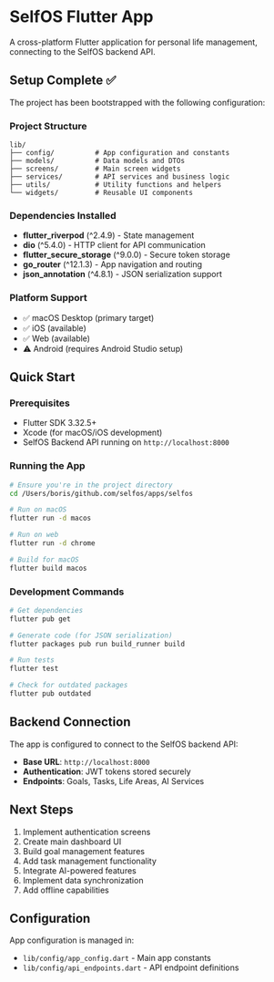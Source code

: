 # SelfOS Flutter App

A cross-platform Flutter application for personal life management, connecting to the SelfOS backend API.

## Setup Complete ✅

The project has been bootstrapped with the following configuration:

### Project Structure
```
lib/
├── config/          # App configuration and constants
├── models/          # Data models and DTOs
├── screens/         # Main screen widgets
├── services/        # API services and business logic
├── utils/           # Utility functions and helpers
└── widgets/         # Reusable UI components
```

### Dependencies Installed
- **flutter_riverpod** (^2.4.9) - State management
- **dio** (^5.4.0) - HTTP client for API communication
- **flutter_secure_storage** (^9.0.0) - Secure token storage
- **go_router** (^12.1.3) - App navigation and routing
- **json_annotation** (^4.8.1) - JSON serialization support

### Platform Support
- ✅ macOS Desktop (primary target)
- ✅ iOS (available)
- ✅ Web (available)
- ⚠️ Android (requires Android Studio setup)

## Quick Start

### Prerequisites
- Flutter SDK 3.32.5+
- Xcode (for macOS/iOS development)
- SelfOS Backend API running on `http://localhost:8000`

### Running the App
```bash
# Ensure you're in the project directory
cd /Users/boris/github.com/selfos/apps/selfos

# Run on macOS
flutter run -d macos

# Run on web
flutter run -d chrome

# Build for macOS
flutter build macos
```

### Development Commands
```bash
# Get dependencies
flutter pub get

# Generate code (for JSON serialization)
flutter packages pub run build_runner build

# Run tests
flutter test

# Check for outdated packages
flutter pub outdated
```

## Backend Connection

The app is configured to connect to the SelfOS backend API:
- **Base URL**: `http://localhost:8000`
- **Authentication**: JWT tokens stored securely
- **Endpoints**: Goals, Tasks, Life Areas, AI Services

## Next Steps

1. Implement authentication screens
2. Create main dashboard UI
3. Build goal management features
4. Add task management functionality
5. Integrate AI-powered features
6. Implement data synchronization
7. Add offline capabilities

## Configuration

App configuration is managed in:
- `lib/config/app_config.dart` - Main app constants
- `lib/config/api_endpoints.dart` - API endpoint definitions